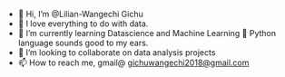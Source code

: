 - 👋 Hi, I’m @Lilian-Wangechi Gichu
- 👀 I love everything to do with data.
- 🌱 I’m currently learning Datascience and Machine Learning
   💞️   Python language sounds good to my ears.
- 💞️ I’m looking to collaborate on data analysis projects
- 📫 How to reach me, gmail@ gichuwangechi2018@gmail.com

<!---
Lilian-Wangechi23/Lilian-Wangechi23 is a ✨ special ✨ repository because its `README.md` (this file) appears on your GitHub profile.
You can click the Preview link to take a look at your changes.
--->
